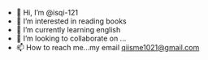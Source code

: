 - 👋 Hi, I’m @isqi-121
- 👀 I’m interested in reading books
- 🌱 I’m currently learning english
- 💞️ I’m looking to collaborate on ...
- 📫 How to reach me...my email qiisme1021@gmail.com

<!---
isqi-121/isqi-121 is a ✨ special ✨ repository because its `README.md` (this file) appears on your GitHub profile.
You can click the Preview link to take a look at your changes.
--->
